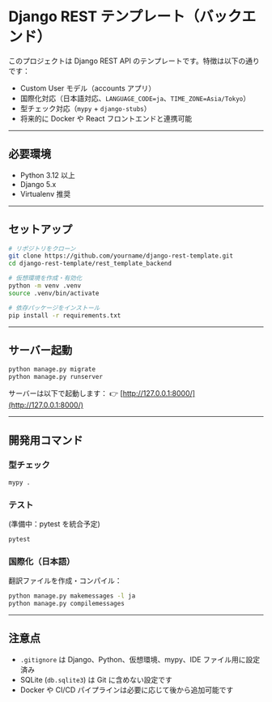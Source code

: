 
# Django REST テンプレート（バックエンド）

このプロジェクトは Django REST API のテンプレートです。特徴は以下の通りです：

- Custom User モデル（accounts アプリ）
- 国際化対応（日本語対応、`LANGUAGE_CODE=ja`、`TIME_ZONE=Asia/Tokyo`）
- 型チェック対応（`mypy` + `django-stubs`）
- 将来的に Docker や React フロントエンドと連携可能

---

## 必要環境
- Python 3.12 以上
- Django 5.x
- Virtualenv 推奨

---

## セットアップ

```bash
# リポジトリをクローン
git clone https://github.com/yourname/django-rest-template.git
cd django-rest-template/rest_template_backend

# 仮想環境を作成・有効化
python -m venv .venv
source .venv/bin/activate

# 依存パッケージをインストール
pip install -r requirements.txt
````

---

## サーバー起動

```bash
python manage.py migrate
python manage.py runserver
```

サーバーは以下で起動します：
👉 [http://127.0.0.1:8000/](http://127.0.0.1:8000/)

---

## 開発用コマンド

### 型チェック

```bash
mypy .
```

### テスト

(準備中：pytest を統合予定)

```bash
pytest
```

### 国際化（日本語）

翻訳ファイルを作成・コンパイル：

```bash
python manage.py makemessages -l ja
python manage.py compilemessages
```

---

## 注意点

* `.gitignore` は Django、Python、仮想環境、mypy、IDE ファイル用に設定済み
* SQLite (`db.sqlite3`) は Git に含めない設定です
* Docker や CI/CD パイプラインは必要に応じて後から追加可能です

